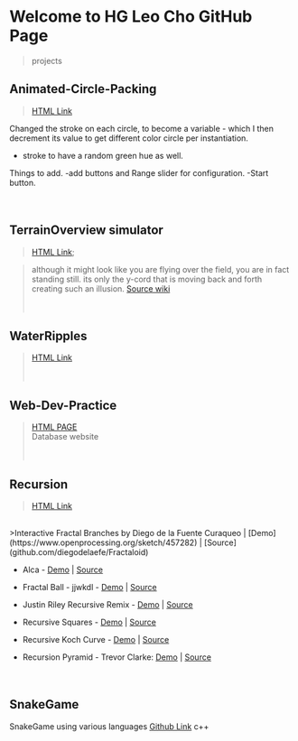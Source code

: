 # Welcome to HG Leo Cho GitHub Page
>projects
## Animated-Circle-Packing
>[HTML Link](https://hgleocho.github.io/Animated-Circle-Packing)

Changed the stroke on each circle, to become a variable - which I then decrement its value to get different color circle per instantiation.

+ stroke to have a random green hue as well.

Things to add.
-add buttons and Range slider for configuration.
-Start button.
<br/><br/><br/>

## TerrainOverview simulator
>[HTML Link](https://hgleocho.github.io/TerrainOverview/);

>although it might look like you are flying over the field, you are in fact standing still.
its only the y-cord that is moving back and forth creating such an illusion.
[Source wiki](http://flafla2.github.io/2014/08/09/perlinnoise.html)
<br/><br/><br/>

## WaterRipples

>[HTML Link](https://hgleocho.github.io/WaterRipples)
<br/><br/><br/>

## Web-Dev-Practice<br/>
>[HTML PAGE](https://hgleocho.github.io/Web-Dev-Practice/)<br/>
 Database website
<br/><br/><br/>

## Recursion
>[HTML Link](https://hgleocho.github.io/Recursion)
<br/>
>Interactive Fractal Branches by Diego de la Fuente Curaqueo 
| [Demo](https://www.openprocessing.org/sketch/457282)
| [Source](github.com/diegodelaefe/Fractaloid)

* Alca - 
[Demo](https://codepen.io/Alca/full/pWaZaX/) 
| [Source](https://codepen.io/Alca/pen/pWaZaX/right)

* Fractal Ball - jjwkdl - 
[Demo](https://jjwkdl.github.io/wordpress-content/javascript/fractal-ball/) 
| [Source](https://github.com/jjwkdl/wordpress-content/tree/master/javascript/fractal-ball)

* Justin Riley Recursive Remix - 
[Demo](https://recursion.glitch.me/) 
| [Source](https://glitch.com/edit/#!/recursion)

* Recursive Squares - 
[Demo](https://codepen.io/DonKarlssonSan/full/PJQvKG) 
| [Source](https://codepen.io/DonKarlssonSan/pen/PJQvKG)

* Recursive Koch Curve - 
[Demo](https://codepen.io/DonKarlssonSan/full/yzjywa) 
| [Source](https://codepen.io/DonKarlssonSan/pen/yzjywa)

* Recursion Pyramid - Trevor Clarke: 
[Demo](https://trevorc.ca/recursionPyramid/) 
| [Source](https://github.com/Tr3v0rC/recursionPyramid)
<br/><br/><br/>


## SnakeGame
SnakeGame using various languages
[Github Link](https://github.com/HGLeoCho/SnakeGame)
c++
